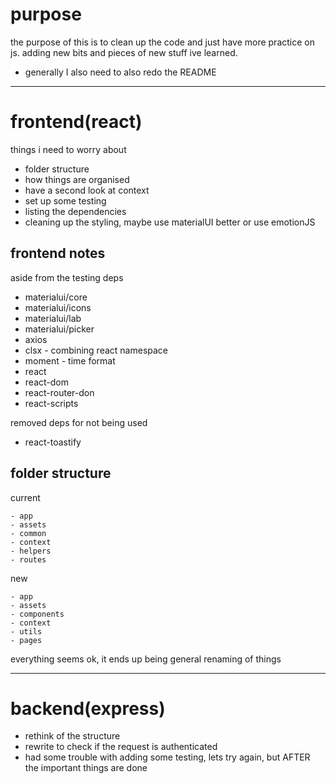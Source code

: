 # purpose 

the purpose of this is to clean up the code and just have more practice on js.
adding new bits and pieces of new stuff ive learned.

- generally I also need to also redo the README

---

# frontend(react)

things i need to worry about

- folder structure
- how things are organised
- have a second look at context
- set up some testing
- listing the dependencies
- cleaning up the styling, maybe use materialUI better or use emotionJS

## frontend notes

aside from the testing deps

- materialui/core
- materialui/icons
- materialui/lab
- materialui/picker
- axios
- clsx - combining react namespace
- moment - time format
- react
- react-dom
- react-router-don
- react-scripts

removed deps for not being used

- react-toastify

## folder structure

current
```
- app
- assets
- common
- context
- helpers
- routes
```

new 
```
- app
- assets
- components
- context
- utils
- pages
```
everything seems ok, it ends up being general renaming of things

---

# backend(express)

- rethink of the structure
- rewrite to check if the request is authenticated
- had some trouble with adding some testing, lets try again, but AFTER the important things are done
